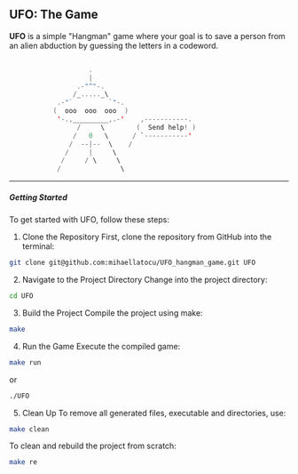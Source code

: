 ## UFO: The Game

**UFO** is a simple "Hangman" game where your goal is to save a person from an alien abduction by guessing the letters in a codeword.

```swift 

                    .                            
                    |                            
                 .-"^"-.                       
                /_....._\                       
            .-"`         `"-.                  
           (  ooo  ooo  ooo  )                   
            '-.,_________,.-'    ,-----------.   
                 /     \        (  Send help! ) 
                /   0   \      / `-----------'  
               /  --|--  \    /                 
              /     |     \                     
             /     / \     \                    
            /               \    

```

***
##### Getting Started

To get started with UFO, follow these steps:

1. Clone the Repository
First, clone the repository from GitHub into the terminal:

```bash
git clone git@github.com:mihaellatocu/UFO_hangman_game.git UFO
```

2. Navigate to the Project Directory
Change into the project directory:

```bash
cd UFO
```

3. Build the Project
Compile the project using make:

```bash
make
```

4. Run the Game
Execute the compiled game:

```bash
make run
```

or

```bash
./UFO
```

5. Clean Up
To remove all generated files, executable and directories, use:

```bash
make clean
```

To clean and rebuild the project from scratch:
```bash
make re
```


